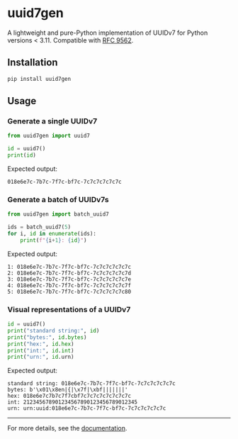 # uuid7gen

A lightweight and pure-Python implementation of UUIDv7 for Python versions < 3.11. Compatible with [RFC 9562](https://www.rfc-editor.org/rfc/rfc9562.html).

## Installation

```bash
pip install uuid7gen
```

## Usage

### Generate a single UUIDv7

```python
from uuid7gen import uuid7

id = uuid7()
print(id)
```
Expected output:
```
018e6e7c-7b7c-7f7c-bf7c-7c7c7c7c7c7c
```

### Generate a batch of UUIDv7s

```python
from uuid7gen import batch_uuid7

ids = batch_uuid7(5)
for i, id in enumerate(ids):
    print(f"{i+1}: {id}")
```
Expected output:
```
1: 018e6e7c-7b7c-7f7c-bf7c-7c7c7c7c7c7c
2: 018e6e7c-7b7c-7f7c-bf7c-7c7c7c7c7c7d
3: 018e6e7c-7b7c-7f7c-bf7c-7c7c7c7c7c7e
4: 018e6e7c-7b7c-7f7c-bf7c-7c7c7c7c7c7f
5: 018e6e7c-7b7c-7f7c-bf7c-7c7c7c7c7c80
```

### Visual representations of a UUIDv7

```python
id = uuid7()
print("standard string:", id)
print("bytes:", id.bytes)
print("hex:", id.hex)
print("int:", id.int)
print("urn:", id.urn)
```
Expected output:
```
standard string: 018e6e7c-7b7c-7f7c-bf7c-7c7c7c7c7c7c
bytes: b'\x01\x8en|{|\x7f|\xbf|||||||'
hex: 018e6e7c7b7c7f7cbf7c7c7c7c7c7c7c7c
int: 212345678901234567890123456789012345
urn: urn:uuid:018e6e7c-7b7c-7f7c-bf7c-7c7c7c7c7c7c
```

---

For more details, see the [documentation](https://github.com/yourname/uuid7gen).